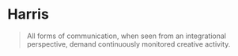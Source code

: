 # Harris

> All forms of communication, when seen from an integrational perspective, demand continuously monitored creative activity.
